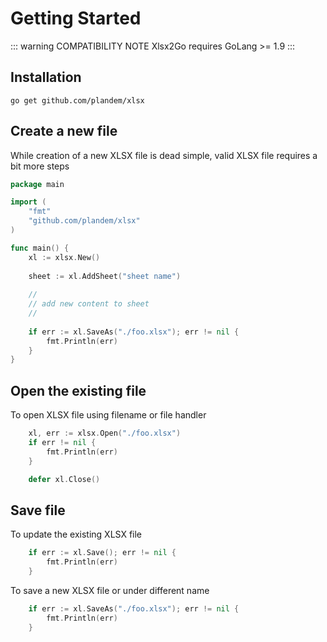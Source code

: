 # Getting Started

::: warning COMPATIBILITY NOTE
Xlsx2Go requires GoLang >= 1.9
:::

## Installation
```
go get github.com/plandem/xlsx
```

## Create a new file
While creation of a new XLSX file is dead simple, valid XLSX file requires a bit more steps 
```go
package main

import (
	"fmt"
	"github.com/plandem/xlsx"
)

func main() {
	xl := xlsx.New()
	
	sheet := xl.AddSheet("sheet name")
	
	//
	// add new content to sheet
	//
	
	if err := xl.SaveAs("./foo.xlsx"); err != nil {
		fmt.Println(err)
	}
}
```

## Open the existing file
To open XLSX file using filename or file handler
```go
	xl, err := xlsx.Open("./foo.xlsx")
	if err != nil {
		fmt.Println(err)
	}

	defer xl.Close()
````

## Save file
To update the existing XLSX file
```go
	if err := xl.Save(); err != nil {
		fmt.Println(err)
	}
```

To save a new XLSX file or under different name
```go
	if err := xl.SaveAs("./foo.xlsx"); err != nil {
		fmt.Println(err)
	}
```
